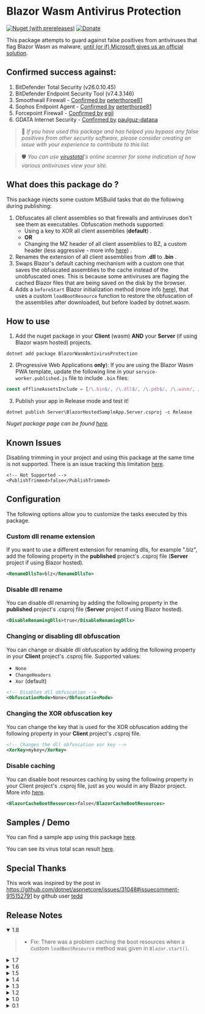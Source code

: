 ﻿# Blazor Wasm Antivirus Protection

[![Nuget (with prereleases)](https://img.shields.io/nuget/v/BlazorWasmAntivirusProtection.svg?logo=nuget)](https://www.nuget.org/packages/BlazorWasmAntivirusProtection)  [![Donate](https://img.shields.io/badge/Donate-PayPal-green.svg)](https://www.paypal.com/cgi-bin/webscr?cmd=_donations&business=7CRGWPYB5AKJQ&currency_code=EUR&source=url)

This package attempts to guard against false positives from antiviruses that flag Blazor Wasm as malware,  [until (or if) Microsoft gives us an official solution](https://github.com/dotnet/aspnetcore/issues/36978).


## Confirmed success against:
1. BitDefender Total Security (v26.0.10.45)
2. BitDefender Endpoint Security Tool (v7.4.3.146)
3. Smoothwall Firewall - [Confirmed by](https://github.com/MudBlazor/MudBlazor/issues/3883#issuecomment-1031357095) [peterthorpe81](https://github.com/peterthorpe81)
4. Sophos Endpoint Agent - [Confirmed by](https://github.com/stavroskasidis/BlazorWasmAntivirusProtection/issues/12) [peterthorpe81](https://github.com/peterthorpe81)
5. Forcepoint Firewall - [Confirmed by](https://github.com/dotnet/aspnetcore/issues/36978#issuecomment-1109822288) [egil](https://github.com/egil)
6. GDATA Internet Security - [Confirmed by](https://github.com/stavroskasidis/BlazorWasmAntivirusProtection/issues/6) [paulguz-datapa](https://github.com/paulguz-datapa)

> 📣 *If you have used this package and has helped you bypass any false positives from other security software, please consider creating an issue with your experience to contribute to this list.*

> 🛡️ *You can use [virustotal](https://www.virustotal.com/gui/home/url)'s online scanner for some indication of how various antiviruses view your site.*

## What does this package do ?
This package injects some custom MSBuild tasks that do the following during publishing:
1. Obfuscates all client assemblies so that firewalls and antiviruses don't see them as executables. Obfuscation methods supported:
   * Using a key to XOR all client assemblies (**default**) .
   * **OR**
   * Changing the MZ header of all client assemblies to BZ, a custom header (less aggressive - more info [here](https://en.wikipedia.org/wiki/DOS_MZ_executable)) .
2. Renames the extension of all client assemblies from **.dll** to **.bin** .
3. Swaps Blazor's default caching mechanism with a custom one that saves the obfuscated assemblies to the cache instead of the unobfuscated ones. This is because some antiviruses are flaging the cached Blazor files that are being saved on the disk by the browser.
4. Adds a `beforeStart` Blazor initialization method (more info [here](https://docs.microsoft.com/en-us/aspnet/core/blazor/javascript-interoperability/?view=aspnetcore-6.0#javascript-initializers)), that uses a custom `loadBootResource` function to restore the obfuscation of the assemblies after downloaded, but before loaded by dotnet.wasm.

## How to use
1. Add the nuget package in your **Client** (wasm) **AND** your **Server** (if using Blazor wasm hosted) projects.
```
dotnet add package BlazorWasmAntivirusProtection
``` 
2. (Progressive Web Applications **only**): If you are using the Blazor Wasm PWA template, update the following line in your `service-worker.published.js` file to include `.bin` files:

```js
const offlineAssetsInclude = [/\.bin$/, /\.dll$/, /\.pdb$/, /\.wasm/, /\.html/, /\.js$/, /\.json$/, /\.css$/, /\.woff$/, /\.png$/, /\.jpe?g$/, /\.gif$/, /\.ico$/, /\.blat$/, /\.dat$/ ];
```

3. Publish your app in Release mode and test it!
```
dotnet publish Server\BlazorHostedSampleApp.Server.csproj -c Release
```
*Nuget package page can be found [here](https://www.nuget.org/packages/BlazorWasmAntivirusProtection).*

## Known Issues
Disabling trimming in your project and using this package at the same time is not supported. 
There is an issue tracking this limitation [here](https://github.com/stavroskasidis/BlazorWasmAntivirusProtection/issues/24).
```
<!-- Not Supported -->
<PublishTrimmed>false</PublishTrimmed>
````

## Configuration
The following options allow you to customize the tasks executed by this package.
### **Custom dll rename extension**
If you want to use a different extension for renaming dlls, for example ".blz", add the following property in the **published** project's .csproj file (**Server** project if using Blazor hosted).
```xml
<RenameDllsTo>blz</RenameDllsTo>
```

### **Disable dll rename**
You can disable dll renaming by adding the following property in the **published** project's .csproj file (**Server** project if using Blazor hosted).
```xml
<DisableRenamingDlls>true</DisableRenamingDlls>
```

### **Changing or disabling dll obfuscation**
You can change or disable dll obfuscation by adding the following property in your **Client** project's .csproj file. Supported values: 
- `None`
- `ChangeHeaders`
- `Xor` (default)
```xml
<!-- Disables dll obfuscation -->
<ObfuscationMode>None</ObfuscationMode> 
```

### **Changing the XOR obfuscation key**
You can change the key that is used for the XOR obfuscation adding the following property in your **Client** project's .csproj file.
```xml
<!-- Changes the dll obfuscation xor key -->
<XorKey>mykey</XorKey>
```

### **Disable caching**
You can disable boot resources caching by using the following property in your Client project's .csproj file, just as you would in any Blazor project. More info [here](https://docs.microsoft.com/en-us/aspnet/core/blazor/host-and-deploy/webassembly?view=aspnetcore-6.0#disable-integrity-checking-for-non-pwa-apps).
```xml
<BlazorCacheBootResources>false</BlazorCacheBootResources>
```

## Samples / Demo
You can find a sample app using this package [here](https://blazor-antivirus-block.azurewebsites.net/). 

You can see its virus total scan result [here](https://www.virustotal.com/gui/url/172a7a7059b2f0e0980187fac4921d3df0d5a66a07b5a60e40e23668067b0368).

## Special Thanks
This work was inspired by the post in https://github.com/dotnet/aspnetcore/issues/31048#issuecomment-915152791  by github user [tedd](https://github.com/tedd)

## Release Notes
<details open="open"><summary>1.8</summary>
    
>- Fix: There was a problem caching the boot resources when a custom `loadBootResource` method was given in `Blazor.start()`.
</details>

<details><summary>1.7</summary>
    
>- New feature: Swaped Blazor's default caching mechanism with a custom one that saves the obfuscated assemblies on the cache instead of the unobfuscated ones. This is because some antiviruses are flaging the cached Blazor files that are being saved on the disk by the browser.
</details>

<details><summary>1.6</summary>
    
>- Fix for publishing twice before cleaning (regression) [#13](https://github.com/stavroskasidis/BlazorWasmAntivirusProtection/issues/13)
</details>

<details><summary>1.5</summary>
    
>- Added support for multiple dll obfuscations, changing the default to XORing the dlls instead of just changing the headers.
</details>

<details><summary>1.4</summary>
    
>- Added support for Multiple Blazor Wasm apps under the same Server project [#8](https://github.com/stavroskasidis/BlazorWasmAntivirusProtection/issues/8)
</details>


<details><summary>1.3</summary>
    
>- Added support for Blazor Wasm PWA apps
</details>


<details><summary>1.2</summary>
    
>- Fixed sequential publishing issue.
</details>

<details><summary>1.0</summary>
    
>- Added customization options.
</details>

<details><summary>0.1</summary>
    
>- Initial release.
</details>
